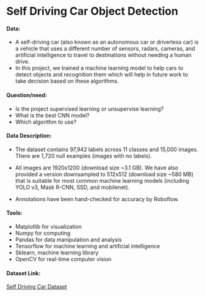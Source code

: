 # Self Driving Car Object Detection

#### Data:
* A self-driving car (also known as an autonomous car or driverless car) is a vehicle that uses a different number of sensors, radars, cameras, and artificial intelligence to travel to destinations without needing a human drive.
* In this project, we trained a machine learning model to help cars to detect objects and recognition them which will help in future work to take decision based on these algorithms.

#### Question/need:
* Is the project supervised learning or unsupervise learning?
* What is the best CNN model?
* Which algorithm to use?

#### Data Description:
* The dataset contains 97,942 labels across 11 classes and 15,000 images. There are 1,720 null examples (images with no labels).

* All images are 1920x1200 (download size ~3.1 GB). We have also provided a version downsampled to 512x512 (download size ~580 MB) that is suitable for most common machine learning models (including YOLO v3, Mask R-CNN, SSD, and mobilenet).

* Annotations have been hand-checked for accuracy by Roboflow.

#### Tools:
*	Matplotlib for visualization
*	Numpy for computing 
*	Pandas for data manipulation and analysis
*	Tensorflow for machine learning and artificial intelligence
*	Sklearn, machine learning library
*	OpenCV for real-time computer vision


#### Dataset Link:
[Self Driving Car Dataset](https://public.roboflow.com/object-detection/self-driving-car)

